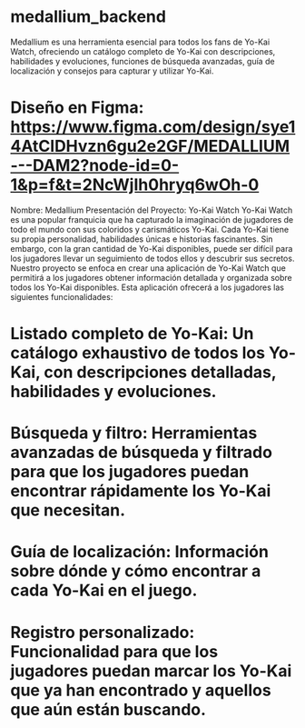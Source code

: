 # medallium_backend

Medallium es una herramienta esencial para todos los fans de Yo-Kai Watch, ofreciendo un catálogo completo de Yo-Kai con descripciones, habilidades y 
evoluciones, funciones de búsqueda avanzadas, guía de localización y consejos para capturar y utilizar Yo-Kai.

# Diseño en Figma: https://www.figma.com/design/sye14AtClDHvzn6gu2e2GF/MEDALLIUM---DAM2?node-id=0-1&p=f&t=2NcWjIh0hryq6wOh-0

Nombre: Medallium Presentación del Proyecto: Yo-Kai Watch Yo-Kai Watch es una popular franquicia que ha capturado la imaginación de jugadores de todo el 
mundo con sus coloridos y carismáticos Yo-Kai. Cada Yo-Kai tiene su propia personalidad, habilidades únicas e historias fascinantes. Sin embargo, con la gran cantidad de Yo-Kai 
disponibles, puede ser difícil para los jugadores llevar un seguimiento de todos ellos y descubrir sus secretos. Nuestro proyecto se enfoca en crear una aplicación de Yo-Kai Watch 
que permitirá a los jugadores obtener información detallada y organizada sobre todos los Yo-Kai disponibles. Esta aplicación ofrecerá a los jugadores las siguientes funcionalidades:
# Listado completo de Yo-Kai: Un catálogo exhaustivo de todos los Yo-Kai, con descripciones detalladas, habilidades y evoluciones.
# Búsqueda y filtro: Herramientas avanzadas de búsqueda y filtrado para que los jugadores puedan encontrar rápidamente los Yo-Kai que necesitan.
# Guía de localización: Información sobre dónde y cómo encontrar a cada Yo-Kai en el juego.
# Registro personalizado: Funcionalidad para que los jugadores puedan marcar los Yo-Kai que ya han encontrado y aquellos que aún están buscando.
